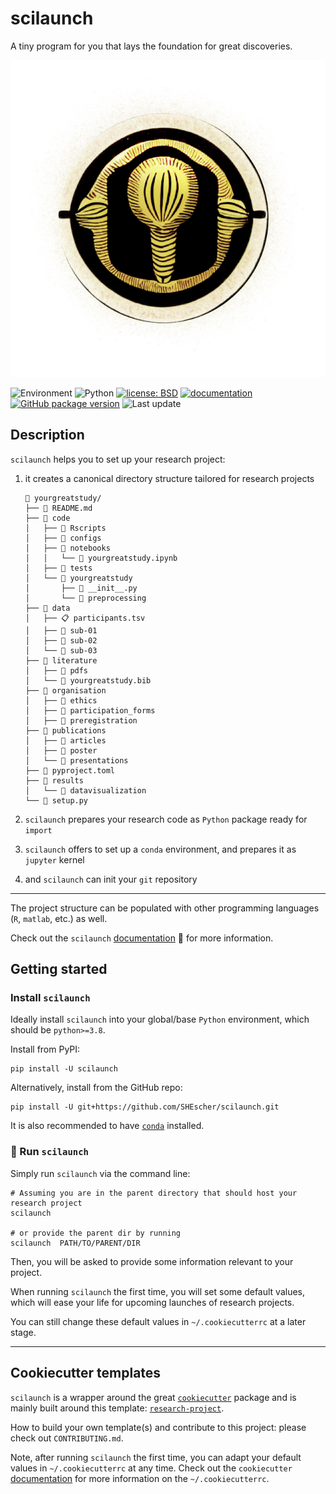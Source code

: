 # scilaunch

A tiny program for you that lays the foundation for great discoveries.

![scilaunch](https://github.com/SHEscher/scilaunch/raw/main/scilaunch_logo.png)

![Environment](https://github.com/SHEscher/scilaunch/actions/workflows/tests.yaml/badge.svg)
![Python](https://img.shields.io/badge/python->=3.8-blue.svg)
[![license: BSD](https://img.shields.io/badge/license-BSD-purple.svg)](https://github.com/shescher/scilaunch/blob/master/LICENSE)
[![documentation](https://img.shields.io/badge/docs-scilaunch-yellow.svg?style=flat)](https://shescher.github.io/scilaunch)
[![GitHub package version](https://img.shields.io/github/v/tag/shescher/scilaunch)](https://github.com/shescher/scilaunch/tags)
![Last update](https://img.shields.io/badge/last_update-Nov_29,_2023-green)

## Description

`scilaunch` helps you to set up your research project:

1. it creates a canonical directory structure tailored for research projects
    ```
    🚀 yourgreatstudy/
    ├── 📄 README.md
    ├── 📂 code
    │   ├── 📁 Rscripts
    │   ├── 📁 configs
    │   ├── 📂 notebooks
    │   │   └── 🐍 yourgreatstudy.ipynb
    │   ├── 📁 tests
    │   └── 📂 yourgreatstudy
    │       ├── 🐍 __init__.py
    │       └── 📁 preprocessing
    ├── 📂 data
    │   ├── 📋 participants.tsv
    │   ├── 📁 sub-01
    │   ├── 📁 sub-02
    │   └── 📁 sub-03
    ├── 📂 literature
    │   ├── 📁 pdfs
    │   └── 📙 yourgreatstudy.bib
    ├── 📂 organisation
    │   ├── 📁 ethics
    │   ├── 📁 participation_forms
    │   ├── 📁 preregistration
    ├── 📂 publications
    │   ├── 📁 articles
    │   ├── 📁 poster
    │   └── 📁 presentations
    ├── 📄 pyproject.toml
    ├── 📂 results
    │   └── 📁 datavisualization
    └── 🐍 setup.py
    ```
2. `scilaunch` prepares your research code as `Python` package ready for `import`

3. `scilaunch` offers to set up a `conda` environment, and prepares it as `jupyter` kernel

4. and `scilaunch` can init your `git` repository

---

The project structure can be populated with other programming languages (`R`, `matlab`, etc.) as well.

Check out the `scilaunch` [documentation](https://shescher.github.io/scilaunch)  🚀 for more information.

## Getting started

### Install `scilaunch`

Ideally install `scilaunch` into your global/base `Python` environment, which should be `python>=3.8`.

Install from PyPI:
```shell
pip install -U scilaunch
```

Alternatively, install from the GitHub repo:
```shell
pip install -U git+https://github.com/SHEscher/scilaunch.git
```

It is also recommended to have [`conda`](https://docs.conda.io/projects/conda/en/latest/user-guide/install/index.html) installed.

### 🚀 Run `scilaunch`

Simply run `scilaunch` via the command line:

```shell
# Assuming you are in the parent directory that should host your research project
scilaunch

# or provide the parent dir by running
scilaunch  PATH/TO/PARENT/DIR
```

Then, you will be asked to provide some information relevant to your project.


When running `scilaunch` the first time, you will set some default values, which will ease your life for upcoming launches of research projects.

You can still change these default values in `~/.cookiecutterrc` at a later stage.

---

## Cookiecutter templates

`scilaunch` is a wrapper around the great [`cookiecutter`](https://github.com/cookiecutter/cookiecutter) package
and is mainly built around this template: [`research-project`](https://github.com/SHEscher/research-project).

How to build your own template(s) and contribute to this project: please check out `CONTRIBUTING.md`.

Note, after running `scilaunch` the first time, you can adapt your default values in `~/.cookiecutterrc` at any time.
Check out the `cookiecutter` [documentation](https://cookiecutter.readthedocs.io/en/stable/index.html) for more information on the `~/.cookiecutterrc`.
